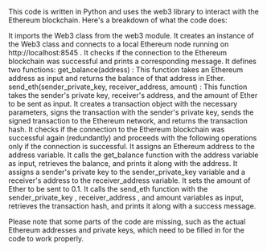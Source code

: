 This code is written in Python and uses the web3 library to interact with the Ethereum blockchain. Here's a breakdown of what the code does:

It imports the
Web3
 class from the
web3
 module.
It creates an instance of the
Web3
 class and connects to a local Ethereum node running on
http://localhost:8545
.
It checks if the connection to the Ethereum blockchain was successful and prints a corresponding message.
It defines two functions:
get_balance(address)
: This function takes an Ethereum address as input and returns the balance of that address in Ether.
send_eth(sender_private_key, receiver_address, amount)
: This function takes the sender's private key, receiver's address, and the amount of Ether to be sent as input. It creates a transaction object with the necessary parameters, signs the transaction with the sender's private key, sends the signed transaction to the Ethereum network, and returns the transaction hash.
It checks if the connection to the Ethereum blockchain was successful again (redundantly) and proceeds with the following operations only if the connection is successful.
It assigns an Ethereum address to the
address
 variable.
It calls the
get_balance
 function with the
address
 variable as input, retrieves the balance, and prints it along with the address.
It assigns a sender's private key to the
sender_private_key
 variable and a receiver's address to the
receiver_address
 variable.
It sets the amount of Ether to be sent to 0.1.
It calls the
send_eth
 function with the
sender_private_key
,
receiver_address
, and
amount
 variables as input, retrieves the transaction hash, and prints it along with a success message.

Please note that some parts of the code are missing, such as the actual Ethereum addresses and private keys, which need to be filled in for the code to work properly.